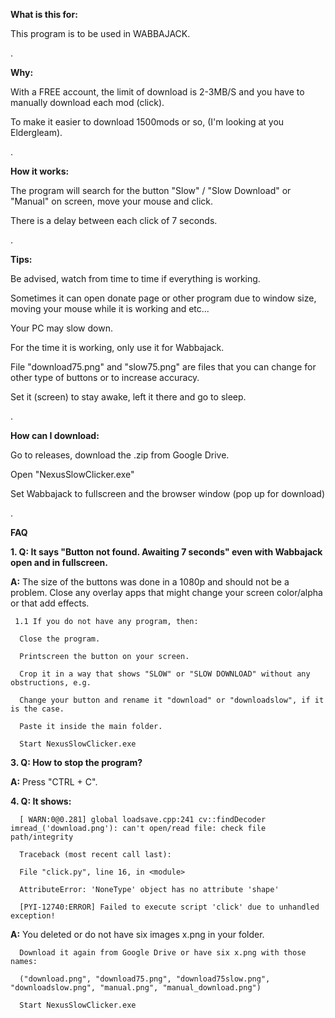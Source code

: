 **What is this for:**

This program is to be used in WABBAJACK.

.

**Why:**

With a FREE account, the limit of download is 2-3MB/S and you have to manually download each mod (click).

To make it easier to download 1500mods or so, (I'm looking at you Eldergleam). 

.

**How it works:**

The program will search for the button "Slow" / "Slow Download" or "Manual" on screen, move your mouse and click.

There is a delay between each click of 7 seconds.

.

**Tips:**

Be advised, watch from time to time if everything is working.

Sometimes it can open donate page or other program due to window size, moving your mouse while it is working and etc...

Your PC may slow down.

For the time it is working, only use it for Wabbajack.

File "download75.png" and "slow75.png" are files that you can change for other type of buttons or to increase accuracy.

Set it (screen) to stay awake, left it there and go to sleep.

.

**How can I download:**

Go to releases, download the .zip from Google Drive.

Open "NexusSlowClicker.exe"

Set Wabbajack to fullscreen and the browser window (pop up for download)

.

**FAQ**

**1. Q: It says "Button not found. Awaiting 7 seconds" even with Wabbajack open and in fullscreen.**

  **A:** The size of the buttons was done in a 1080p and should not be a problem. Close any overlay apps that
   might change your screen color/alpha or that add effects.

     1.1 If you do not have any program, then:

      Close the program.

      Printscreen the button on your screen.

      Crop it in a way that shows "SLOW" or "SLOW DOWNLOAD" without any obstructions, e.g.

      Change your button and rename it "download" or "downloadslow", if it is the case.

      Paste it inside the main folder.

      Start NexusSlowClicker.exe

**3. Q: How to stop the program?**

   **A:** Press "CTRL + C".

**4. Q: It shows:**

      [ WARN:0@0.281] global loadsave.cpp:241 cv::findDecoder imread_('download.png'): can't open/read file: check file path/integrity

      Traceback (most recent call last):

      File "click.py", line 16, in <module>

      AttributeError: 'NoneType' object has no attribute 'shape'

      [PYI-12740:ERROR] Failed to execute script 'click' due to unhandled exception!

   **A:** You deleted or do not have six images x.png in your folder.

      Download it again from Google Drive or have six x.png with those names:

      ("download.png", "download75.png", "download75slow.png", "downloadslow.png", "manual.png", "manual_download.png")

      Start NexusSlowClicker.exe



